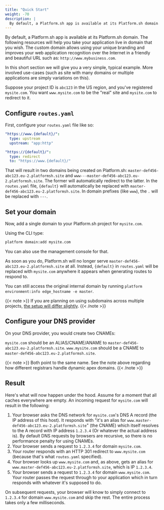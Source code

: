 ```yaml
---
title: "Quick Start"
weight: -70
description: |
  By default, a Platform.sh app is available at its Platform.sh domain. The following resources will help you take your application live in domain that you wish.
---
```



By default, a Platform.sh app is available at its Platform.sh domain. The following resources will help you take your application live in domain that you wish. The custom domain allows using your unique branding and improves your web application recognition over the Internet in a friendly and beautiful URL such as: `http://www.mybusiness.com`.


In this short section we will give you a  very simple, typical example. More involved use-cases (such as site with many domains or multiple applications are simply variations on this).

Suppose your project ID is `abc123` in the US region, and you've registered `mysite.com`.  You want `www.mysite.com` to be the "real" site and `mysite.com` to redirect to it.

## Configure `routes.yaml`

First, configure your `routes.yaml` file like so:

```yaml
"https://www.{default}/":
  type: upstream
  upstream: "app:http"

"https://{default}/":
  type: redirect
  to: "https://www.{default}/"
```

That will result in two domains being created on Platform.sh: `master-def456-abc123.eu-2.platformsh.site` and `www---master-def456-abc123.eu-2.platformsh.site`.  The former will automatically redirect to the latter.  In the `routes.yaml` file, `{default}` will automatically be replaced with `master-def456-abc123.eu-2.platformsh.site`.  In domain prefixes (like `www`), the `.` will be replaced with `---`.

## Set your domain

Now, add a single domain to your Platform.sh project for `mysite.com`.  

Using the CLI type:

```bash
platform domain:add mysite.com
```

You can also use the management console for that.

As soon as you do, Platform.sh will no longer serve `master-def456-abc123.eu-2.platformsh.site` at all.  Instead, `{default}` in `routes.yaml` will be replaced with `mysite.com` anywhere it appears when generating routes to respond to.

You can still access the original internal domain by running `platform environment:info edge_hostname -e master`.

{{< note >}}
If you are planning on using subdomains across multiple projects, [the setup will differ slightly](/domains/in-depth/subdomains.md).
{{< /note >}}

## Configure your DNS provider

On your DNS provider, you would create two CNAMEs:

`mysite.com` should be an ALIAS/CNAME/ANAME  to `master-def456-abc123.eu-2.platformsh.site`.
`www.mysite.com` should be a CNAME to `master-def456-abc123.eu-2.platformsh.site`.

{{< note >}}
Both point to the same name. See the note above regarding how different registrars handle dynamic apex domains.
{{< /note >}}

## Result

Here's what will now happen under the hood.  Assume for a moment that all caches everywhere are empty.  An incoming request for `mysite.com` will result in the following:

1. Your browser asks the DNS network for `mysite.com`'s DNS A record (the IP address of this host).  It responds with "it's an alias for `www.master-def456-abc123.eu-2.platformsh.site`" (the CNAME) which itself resolves to the A record with IP address `1.2.3.4`  (Or whatever the actual address is). By default DNS requests by browsers are recursive, so there is no performance penalty for using CNAMEs.
3. Your browser sends a request to `1.2.3.4` for domain `mysite.com`.
4. Your router responds with an HTTP 301 redirect to `www.mysite.com` (because that's what `routes.yaml` specified).
5. Your browser looks up `www.mysite.com` and, as above, gets an alias for `www.master-def456-abc123.eu-2.platformsh.site`, which is IP `1.2.3.4`.
6. Your browser sends a request to `1.2.3.4` for domain `www.mysite.com`.  Your router passes the request through to your application which in turn responds with whatever it's supposed to do.

On subsequent requests, your browser will know to simply connect to `1.2.3.4` for domain `www.mysite.com` and skip the rest.  The entire process takes only a few milliseconds.

